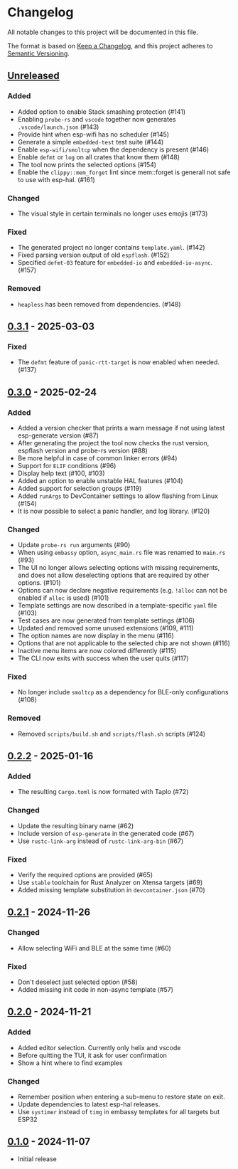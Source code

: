 # Changelog

All notable changes to this project will be documented in this file.

The format is based on [Keep a Changelog](https://keepachangelog.com/en/1.1.0/),
and this project adheres to [Semantic Versioning](https://semver.org/spec/v2.0.0.html).

## [Unreleased]

### Added

- Added option to enable Stack smashing protection (#141)
- Enabling `probe-rs` and `vscode` together now generates `.vscode/launch.json` (#143)
- Provide hint when esp-wifi has no scheduler (#145)
- Generate a simple `embedded-test` test suite (#144)
- Enable `esp-wifi/smoltcp` when the dependency is present (#146)
- Enable `defmt` or `log` on all crates that know them (#148)
- The tool now prints the selected options (#154)
- Enable the `clippy::mem_forget` lint since mem::forget is generall not safe to use with esp-hal. (#161)

### Changed

- The visual style in certain terminals no longer uses emojis (#173)

### Fixed

- The generated project no longer contains `template.yaml`. (#142)
- Fixed parsing version output of old `espflash`. (#152)
- Specified `defmt-03` feature for `embedded-io` and `embedded-io-async`. (#157)

### Removed

- `heapless` has been removed from dependencies. (#148)

## [0.3.1] - 2025-03-03

### Fixed

- The `defmt` feature of `panic-rtt-target` is now enabled when needed. (#137)

## [0.3.0] - 2025-02-24

### Added

- Added a version checker that prints a warn message if not using latest esp-generate version (#87)
- After generating the project the tool now checks the rust version, espflash version and probe-rs version (#88)
- Be more helpful in case of common linker errors (#94)
- Support for `ELIF` conditions (#96)
- Display help text (#100, #103)
- Added an option to enable unstable HAL features (#104)
- Added support for selection groups (#119)
- Added `runArgs` to DevContainer settings to allow flashing from Linux (#154)
- It is now possible to select a panic handler, and log library. (#120)

### Changed
- Update `probe-rs run` arguments (#90)
- When using `embassy` option, `async_main.rs` file was renamed to `main.rs` (#93)
- The UI no longer allows selecting options with missing requirements, and does not allow deselecting
  options that are required by other options. (#101)
- Options can now declare negative requirements (e.g. `!alloc` can not be enabled if `alloc` is used) (#101)
- Template settings are now described in a template-specific `yaml` file (#103)
- Test cases are now generated from template settings (#106)
- Updated and removed some unused extensions (#109, #111)
- The option names are now display in the menu (#116)
- Options that are not applicable to the selected chip are not shown (#116)
- Inactive menu items are now colored differently (#115)
- The CLI now exits with success when the user quits (#117)

### Fixed

- No longer include `smoltcp` as a dependency for BLE-only configurations (#108)

### Removed

- Removed `scripts/build.sh` and `scripts/flash.sh` scripts (#124)

## [0.2.2] - 2025-01-16

### Added
- The resulting `Cargo.toml` is now formated with Taplo (#72)

### Changed
- Update the resulting binary name (#62)
- Include version of `esp-generate` in the generated code (#67)
- Use `rustc-link-arg` instead of `rustc-link-arg-bin` (#67)

### Fixed
- Verify the required options are provided (#65)
- Use `stable` toolchain for Rust Analyzer on Xtensa targets (#69)
- Added missing template substitution in `devcontainer.json` (#70)

## [0.2.1] - 2024-11-26

### Changed
- Allow selecting WiFi and BLE at the same time (#60)

### Fixed
- Don't deselect just selected option (#58)
- Added missing init code in non-async template (#57)

## [0.2.0] - 2024-11-21

### Added
- Added editor selection. Currently only helix and vscode
- Before quitting the TUI, it ask for user confirmation
- Show a hint where to find examples

### Changed
- Remember position when entering a sub-menu to restore state on exit.
- Update dependencies to latest esp-hal releases.
- Use `systimer` instead of `timg` in embassy templates for all targets but ESP32

## [0.1.0] - 2024-11-07

- Initial release

[Unreleased]: https://github.com/esp-rs/esp-generate/compare/v0.3.1...HEAD
[0.3.1]: https://github.com/esp-rs/esp-generate/compare/v0.3.0...v0.3.1
[0.3.0]: https://github.com/esp-rs/esp-generate/compare/v0.2.2...v0.3.0
[0.2.2]: https://github.com/esp-rs/esp-generate/releases/tag/v0.2.2
[0.2.1]: https://github.com/esp-rs/esp-generate/releases/tag/v0.2.1
[0.2.0]: https://github.com/esp-rs/esp-generate/releases/tag/v0.2.0
[0.1.0]: https://github.com/esp-rs/esp-generate/releases/tag/v0.1.0
